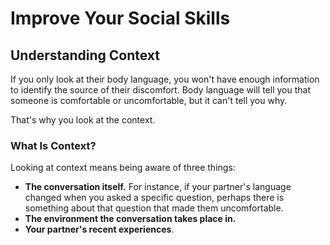 # Improve Your Social Skills

## Understanding Context

If you only look at their body language, you won't have enough information to identify the source of their discomfort. Body language will tell you that someone is comfortable or uncomfortable, but it can't tell you why.

That's why you look at the context.

### What Is Context?

Looking at context means being aware of three things:

- **The conversation itself.**
  For instance, if your partner's language changed when you asked a specific question, perhaps there is something about that question that made them uncomfortable.
- **The environment the conversation takes place in.**
- **Your partner's recent experiences**.